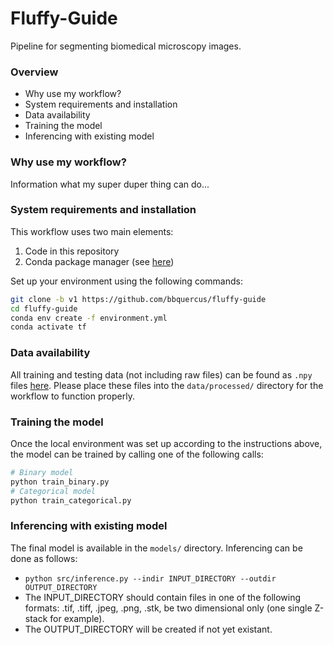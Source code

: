 Fluffy-Guide
==============================

Pipeline for segmenting biomedical microscopy images.


### Overview

- Why use my workflow?
- System requirements and installation
- Data availability
- Training the model
- Inferencing with existing model



### Why use my workflow?

Information what my super duper thing can do...



### System requirements and installation

This workflow uses two main elements:

1. Code in this repository
2. Conda package manager (see [here](https://docs.conda.io/projects/conda/en/latest/user-guide/install/))


Set up your environment using the following commands:

```bash
git clone -b v1 https://github.com/bbquercus/fluffy-guide
cd fluffy-guide
conda env create -f environment.yml
conda activate tf
```



### Data availability

All training and testing data (not including raw files) can be found as `.npy` files [here](link). Please place these files into the `data/processed/` directory for the workflow to function properly.



### Training the model

Once the local environment was set up according to the instructions above, the model can be trained by calling one of the following calls:

```bash
# Binary model
python train_binary.py
# Categorical model
python train_categorical.py
```



### Inferencing with existing model

The final model is available in the `models/` directory. Inferencing can be done as follows:

* `python src/inference.py --indir INPUT_DIRECTORY --outdir OUTPUT_DIRECTORY`
* The INPUT\_DIRECTORY should contain files in one of the following formats: .tif, .tiff, .jpeg, .png, .stk, be two dimensional only (one single Z-stack for example).
* The OUTPUT\_DIRECTORY will be created if not yet existant.
